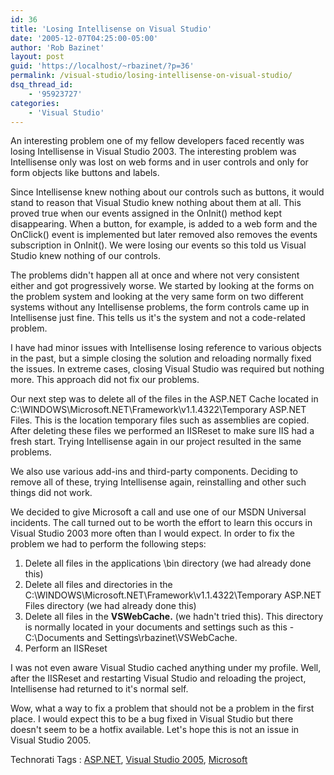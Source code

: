 ```yaml
---
id: 36
title: 'Losing Intellisense on Visual Studio'
date: '2005-12-07T04:25:00-05:00'
author: 'Rob Bazinet'
layout: post
guid: 'https://localhost/~rbazinet/?p=36'
permalink: /visual-studio/losing-intellisense-on-visual-studio/
dsq_thread_id:
    - '95923727'
categories:
    - 'Visual Studio'
---
```


An interesting problem one of my fellow developers faced recently was losing Intellisense in Visual Studio 2003. The interesting problem was Intellisense only was lost on web forms and in user controls and only for form objects like buttons and labels.

Since Intellisense knew nothing about our controls such as buttons, it would stand to reason that Visual Studio knew nothing about them at all. This proved true when our events assigned in the OnInit() method kept disappearing. When a button, for example, is added to a web form and the OnClick() event is implemented but later removed also removes the events subscription in OnInit(). We were losing our events so this told us Visual Studio knew nothing of our controls.

The problems didn't happen all at once and where not very consistent either and got progressively worse. We started by looking at the forms on the problem system and looking at the very same form on two different systems without any Intellisense problems, the form controls came up in Intellisense just fine. This tells us it's the system and not a code-related problem.

I have had minor issues with Intellisense losing reference to various objects in the past, but a simple closing the solution and reloading normally fixed the issues. In extreme cases, closing Visual Studio was required but nothing more. This approach did not fix our problems.

Our next step was to delete all of the files in the ASP.NET Cache located in C:\\WINDOWS\\Microsoft.NET\\Framework\\v1.1.4322\\Temporary ASP.NET Files. This is the location temporary files such as assemblies are copied. After deleting these files we performed an IISReset to make sure IIS had a fresh start. Trying Intellisense again in our project resulted in the same problems.

We also use various add-ins and third-party components. Deciding to remove all of these, trying Intellisense again, reinstalling and other such things did not work.

We decided to give Microsoft a call and use one of our MSDN Universal incidents. The call turned out to be worth the effort to learn this occurs in Visual Studio 2003 more often than I would expect. In order to fix the problem we had to perform the following steps:

1. Delete all files in the applications \\bin directory (we had already done this)
2. Delete all files and directories in the C:\\WINDOWS\\Microsoft.NET\\Framework\\v1.1.4322\\Temporary ASP.NET Files directory (we had already done this)
3. Delete all files in the **VSWebCache.** (we hadn't tried this). This directory is normally located in your documents and settings such as this - C:\\Documents and Settings\\rbazinet\\VSWebCache.
4. Perform an IISReset

I was not even aware Visual Studio cached anything under my profile. Well, after the IISReset and restarting Visual Studio and reloading the project, Intellisense had returned to it's normal self.

Wow, what a way to fix a problem that should not be a problem in the first place. I would expect this to be a bug fixed in Visual Studio but there doesn't seem to be a hotfix available. Let's hope this is not an issue in Visual Studio 2005.

Technorati Tags : [ASP.NET](https://technorati.com/tag/ASP.NET), [Visual Studio 2005](https://technorati.com/tag/Visual%20Studio%202005), [Microsoft](https://technorati.com/tag/Microsoft)